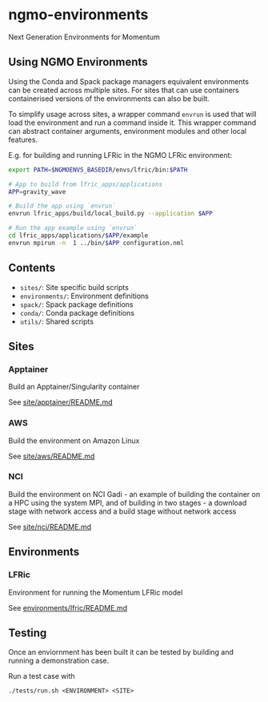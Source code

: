 # ngmo-environments

Next Generation Environments for Momentum

## Using NGMO Environments

Using the Conda and Spack package managers equivalent environments can be
created across multiple sites. For sites that can use containers containerised
versions of the environments can also be built.

To simplify usage across sites, a wrapper command `envrun` is used that will
load the environment and run a command inside it. This wrapper command can
abstract container arguments, environment modules and other local features.

E.g. for building and running LFRic in the NGMO LFRic environment:

```bash
export PATH=$NGMOENVS_BASEDIR/envs/lfric/bin:$PATH

# App to build from lfric_apps/applications
APP=gravity_wave

# Build the app using `envrun`
envrun lfric_apps/build/local_build.py --application $APP

# Run the app example using `envrun`
cd lfric_apps/applications/$APP/example
envrun mpirun -n  1 ../bin/$APP configuration.nml
```

## Contents

- `sites/`: Site specific build scripts
- `environments/`: Environment definitions
- `spack/`: Spack package definitions
- `conda/`: Conda package definitions
- `utils/`: Shared scripts

## Sites

### Apptainer

Build an Apptainer/Singularity container

See [site/apptainer/README.md](site/apptainer/README.md)

### AWS

Build the environment on Amazon Linux

See [site/aws/README.md](site/aws/README.md)

### NCI

Build the environment on NCI Gadi - an example of building the container on a
HPC using the system MPI, and of building in two stages - a download stage with
network access and a build stage without network access

See [site/nci/README.md](site/nci/README.md)

## Environments

### LFRic

Environment for running the Momentum LFRic model

See [environments/lfric/README.md](environments/lfric/README.md)

## Testing

Once an enviornment has been built it can be tested by building and running a
demonstration case.

Run a test case with

```
./tests/run.sh <ENVIRONMENT> <SITE>
```
